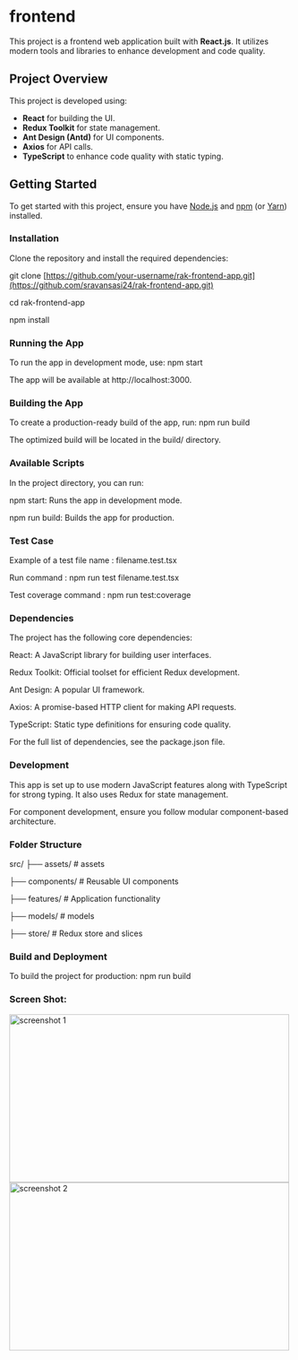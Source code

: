 # frontend

This project is a frontend web application built with **React.js**. It utilizes modern tools and libraries to enhance development and code quality.

## Project Overview

This project is developed using:
- **React** for building the UI.
- **Redux Toolkit** for state management.
- **Ant Design (Antd)** for UI components.
- **Axios** for API calls.
- **TypeScript** to enhance code quality with static typing.

## Getting Started

To get started with this project, ensure you have [Node.js](https://nodejs.org/) and [npm](https://www.npmjs.com/) (or [Yarn](https://yarnpkg.com/)) installed.

### Installation

Clone the repository and install the required dependencies:

git clone [https://github.com/your-username/rak-frontend-app.git](https://github.com/sravansasi24/rak-frontend-app.git)

cd rak-frontend-app

npm install

### Running the App
To run the app in development mode, use: npm start

The app will be available at http://localhost:3000.

### Building the App
To create a production-ready build of the app, run: npm run build

The optimized build will be located in the build/ directory.

### Available Scripts

In the project directory, you can run:

npm start: Runs the app in development mode.

npm run build: Builds the app for production.

### Test Case

Example of a test file name : filename.test.tsx

Run command : npm run test filename.test.tsx

Test coverage command : npm run test:coverage

### Dependencies

The project has the following core dependencies:

React: A JavaScript library for building user interfaces.

Redux Toolkit: Official toolset for efficient Redux development.

Ant Design: A popular UI framework.

Axios: A promise-based HTTP client for making API requests.

TypeScript: Static type definitions for ensuring code quality.

For the full list of dependencies, see the package.json file.

### Development

This app is set up to use modern JavaScript features along with TypeScript for strong typing. It also uses Redux for state management.

For component development, ensure you follow modular component-based architecture.

### Folder Structure

src/
├── assets/       # assets

   ├── components/   # Reusable UI components

   ├── features/     # Application functionality

   ├── models/       # models

   ├── store/        # Redux store and slices

### Build and Deployment

To build the project for production:
npm run build

### Screen Shot:

<img src="https://github.com/user-attachments/assets/5d68f717-593f-488a-8468-6b92c8b0b48f" alt="screenshot 1" width="500" height = "300"/>
<img src="https://github.com/user-attachments/assets/d572fc59-cc4a-44ea-aac9-476df7d09a16" alt="screenshot 2" width="500" height = "300"/>



